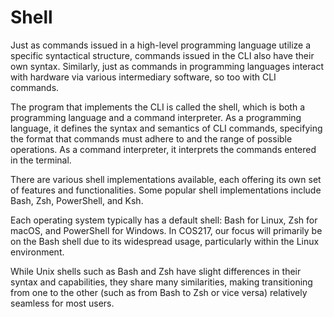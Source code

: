 # Shell

Just as commands issued in a high-level programming language utilize a specific syntactical structure, commands issued in the CLI also have their own syntax. Similarly, just as commands in programming languages interact with hardware via various intermediary software, so too with CLI commands.

The program that implements the CLI is called the shell, which is both a programming language and a command interpreter. As a programming language, it defines the syntax and semantics of CLI commands, specifying the format that commands must adhere to and the range of possible operations. As a command interpreter, it interprets the commands entered in the terminal.

There are various shell implementations available, each offering its own set of features and functionalities. Some popular shell implementations include Bash, Zsh, PowerShell, and Ksh.

Each operating system typically has a default shell: Bash for Linux, Zsh for macOS, and PowerShell for Windows. In COS217, our focus will primarily be on the Bash shell due to its widespread usage, particularly within the Linux environment.

While Unix shells such as Bash and Zsh have slight differences in their syntax and capabilities, they share many similarities, making transitioning from one to the other (such as from Bash to Zsh or vice versa) relatively seamless for most users.
